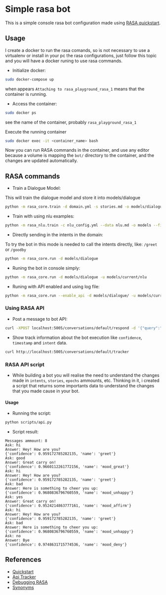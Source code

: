# Simple rasa bot

This is a simple console rasa bot configuration made using [RASA quickstart](https://rasa.com/docs/core/quickstart/).

## Usage

I create a docker to run the rasa comands, so is not necessary to use
a virtualenv or install in your pc the rasa configurations, just follow
this topic and you will have a docker runing to use rasa commands.

* Initialize docker:

```sh
sudo docker-compose up
```

when appears `Attaching to rasa_playground_rasa_1` means that the container is running.

* Access the container:

```sh
sudo docker ps
```

see the name of the container, probably `rasa_playground_rasa_1`

Execute the running container

```sh
sudo docker exec -it <container_name> bash
```

Now you can run RASA commands in the container, and use any editor because
a volume is mapping the `bot/` directory to the container, and the changes
are updated automatically.

## RASA commands

* Train a Dialogue Model:

This will train the dialogue model and store it into models/dialogue

```sh
python -m rasa_core.train -d domain.yml -s stories.md -o models/dialogue
```

* Train with using nlu examples:

```sh
python -m rasa_nlu.train -c nlu_config.yml --data nlu.md -o models --fixed_model_name nlu --project current --verbose
```

* Directly sending in the intents in the domain:

To try the bot in this mode is needed to call the intents directly, like: `/greet` or `/goodby`

```sh
python -m rasa_core.run -d models/dialogue
```

* Runing the bot in console simply:

```sh
python -m rasa_core.run -d models/dialogue -u models/current/nlu
```

* Runing with API enabled and using log file:

```sh
python -m rasa_core.run --enable_api -d models/dialogue/ -u models/current/nlu/ -o out.log
```

### Using RASA API

* Post a message to bot API:

```sh
curl -XPOST localhost:5005/conversations/default/respond -d '{"query":"Hello"}'
```

* Show track information about the bot execution like `confidence`, `timestamp` and `intent` data.

```sh
curl http://localhost:5005/conversations/default/tracker
```

### RASA API script

* While building a bot you will realise the need to understand the changes 
made in `intents`, `stories`, `epochs` ammounts, etc. Thinking in it, i
created a script that returns some importants data to understand
the changes that you made cause in your bot.

#### Usage

* Running the script:

```sh
python scripts/api.py
```

* Script result:

```
Messages ammount: 8
Ask: hi
Answer: Hey! How are you?
{'confidence': 0.959172785282135, 'name': 'greet'}
Ask: good
Answer: Great carry on!
{'confidence': 0.9660112261772156, 'name': 'mood_great'}
Ask: hi
Answer: Hey! How are you?
{'confidence': 0.959172785282135, 'name': 'greet'}
Ask: bad
Answer: Here is something to cheer you up:
{'confidence': 0.9680836796760559, 'name': 'mood_unhappy'}
Ask: yes
Answer: Great carry on!
{'confidence': 0.9524214863777161, 'name': 'mood_affirm'}
Ask: hi
Answer: Hey! How are you?
{'confidence': 0.959172785282135, 'name': 'greet'}
Ask: bad
Answer: Here is something to cheer you up:
{'confidence': 0.9680836796760559, 'name': 'mood_unhappy'}
Ask: no
Answer: Bye
{'confidence': 0.9748631715774536, 'name': 'mood_deny'}
```

## References
* [Quickstart](https://rasa.com/docs/core/quickstart/)
* [Api Tracker](https://rasa.com/docs/core/api/tracker/)
* [Debugging RASA](https://rasa.com/docs/core/debugging/)
* [Synonyms](https://rasa.com/docs/nlu/0.13.6/dataformat/)
